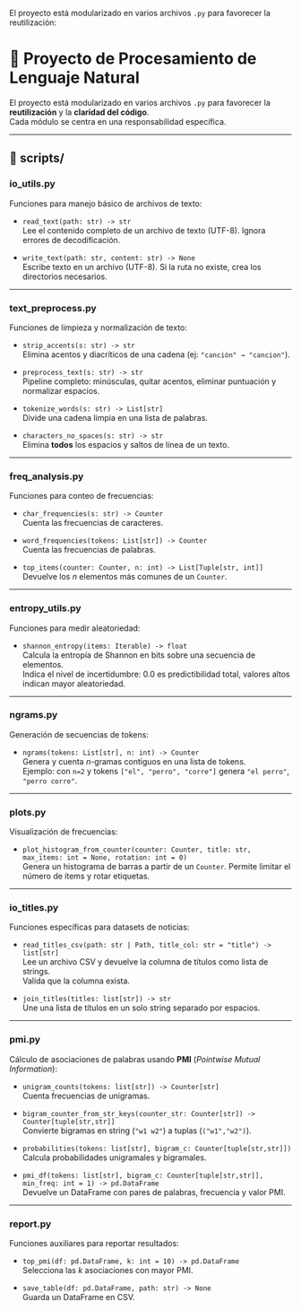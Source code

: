 El proyecto está modularizado en varios archivos `.py` para favorecer la reutilización:

# 📖 Proyecto de Procesamiento de Lenguaje Natural

El proyecto está modularizado en varios archivos `.py` para favorecer la **reutilización** y la **claridad del código**.  
Cada módulo se centra en una responsabilidad específica.

---

## 📂 scripts/

### **io_utils.py**
Funciones para manejo básico de archivos de texto:

- `read_text(path: str) -> str`  
  Lee el contenido completo de un archivo de texto (UTF-8). Ignora errores de decodificación.

- `write_text(path: str, content: str) -> None`  
  Escribe texto en un archivo (UTF-8). Si la ruta no existe, crea los directorios necesarios.

---

### **text_preprocess.py**
Funciones de limpieza y normalización de texto:

- `strip_accents(s: str) -> str`  
  Elimina acentos y diacríticos de una cadena (ej: `"canción" → "cancion"`).

- `preprocess_text(s: str) -> str`  
  Pipeline completo: minúsculas, quitar acentos, eliminar puntuación y normalizar espacios.

- `tokenize_words(s: str) -> List[str]`  
  Divide una cadena limpia en una lista de palabras.

- `characters_no_spaces(s: str) -> str`  
  Elimina **todos** los espacios y saltos de línea de un texto.

---

### **freq_analysis.py**
Funciones para conteo de frecuencias:

- `char_frequencies(s: str) -> Counter`  
  Cuenta las frecuencias de caracteres.

- `word_frequencies(tokens: List[str]) -> Counter`  
  Cuenta las frecuencias de palabras.

- `top_items(counter: Counter, n: int) -> List[Tuple[str, int]]`  
  Devuelve los *n* elementos más comunes de un `Counter`.

---

### **entropy_utils.py**
Funciones para medir aleatoriedad:

- `shannon_entropy(items: Iterable) -> float`  
  Calcula la entropía de Shannon en bits sobre una secuencia de elementos.  
  Indica el nivel de incertidumbre: 0.0 es predictibilidad total, valores altos indican mayor aleatoriedad.

---

### **ngrams.py**
Generación de secuencias de tokens:

- `ngrams(tokens: List[str], n: int) -> Counter`  
  Genera y cuenta *n*-gramas contiguos en una lista de tokens.  
  Ejemplo: con `n=2` y tokens `["el", "perro", "corre"]` genera `"el perro"`, `"perro corre"`.

---

### **plots.py**
Visualización de frecuencias:

- `plot_histogram_from_counter(counter: Counter, title: str, max_items: int = None, rotation: int = 0)`  
  Genera un histograma de barras a partir de un `Counter`. Permite limitar el número de ítems y rotar etiquetas.

---

### **io_titles.py**
Funciones específicas para datasets de noticias:

- `read_titles_csv(path: str | Path, title_col: str = "title") -> list[str]`  
  Lee un archivo CSV y devuelve la columna de títulos como lista de strings.  
  Valida que la columna exista.

- `join_titles(titles: list[str]) -> str`  
  Une una lista de títulos en un solo string separado por espacios.

---

### **pmi.py**
Cálculo de asociaciones de palabras usando **PMI** (*Pointwise Mutual Information*):

- `unigram_counts(tokens: list[str]) -> Counter[str]`  
  Cuenta frecuencias de unigramas.

- `bigram_counter_from_str_keys(counter_str: Counter[str]) -> Counter[tuple[str,str]]`  
  Convierte bigramas en string (`"w1 w2"`) a tuplas (`("w1","w2")`).

- `probabilities(tokens: list[str], bigram_c: Counter[tuple[str,str]])`  
  Calcula probabilidades unigramales y bigramales.

- `pmi_df(tokens: list[str], bigram_c: Counter[tuple[str,str]], min_freq: int = 1) -> pd.DataFrame`  
  Devuelve un DataFrame con pares de palabras, frecuencia y valor PMI.

---

### **report.py**
Funciones auxiliares para reportar resultados:

- `top_pmi(df: pd.DataFrame, k: int = 10) -> pd.DataFrame`  
  Selecciona las *k* asociaciones con mayor PMI.

- `save_table(df: pd.DataFrame, path: str) -> None`  
  Guarda un DataFrame en CSV.


